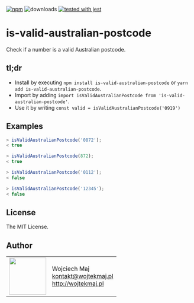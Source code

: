 [![npm](https://img.shields.io/npm/v/is-valid-australian-postcode.svg)](https://www.npmjs.com/package/is-valid-australian-postcode) ![downloads](https://img.shields.io/npm/dt/is-valid-australian-postcode.svg) [![tested with jest](https://img.shields.io/badge/tested_with-jest-99424f.svg)](https://github.com/facebook/jest)

# is-valid-australian-postcode
Check if a number is a valid Australian postcode.

## tl;dr
* Install by executing `npm install is-valid-australian-postcode` or `yarn add is-valid-australian-postcode`.
* Import by adding `import isValidAustralianPostcode from 'is-valid-australian-postcode'`.
* Use it by writing `const valid = isValidAustralianPostcode('0919')`

## Examples

```js
> isValidAustralianPostcode('0872');
< true

> isValidAustralianPostcode(872);
< true

> isValidAustralianPostcode('0112');
< false

> isValidAustralianPostcode('12345');
< false
```

## License

The MIT License.

## Author

<table>
  <tr>
    <td>
      <img src="https://github.com/wojtekmaj.png?s=100" width="100">
    </td>
    <td>
      Wojciech Maj<br />
      <a href="mailto:kontakt@wojtekmaj.pl">kontakt@wojtekmaj.pl</a><br />
      <a href="http://wojtekmaj.pl">http://wojtekmaj.pl</a>
    </td>
  </tr>
</table>
